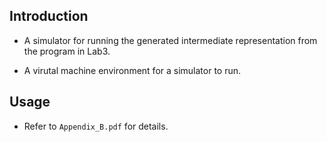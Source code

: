 ## Introduction

- A simulator for running the generated intermediate representation from the program in Lab3.

- A virutal machine environment for a simulator to run. 

## Usage

- Refer to ``Appendix_B.pdf`` for details.
